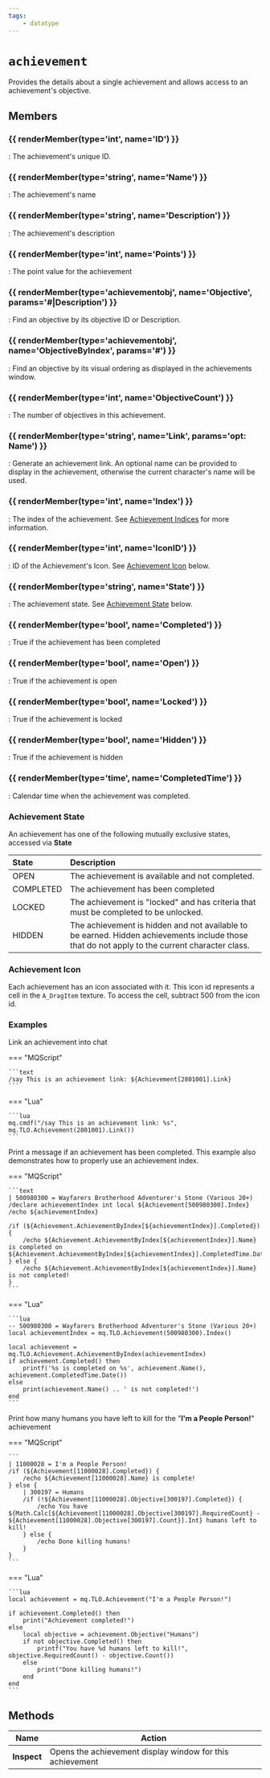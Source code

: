 ```yaml
---
tags:
    - datatype
---
```

# `achievement`

Provides the details about a single achievement and allows access to an achievement's objective.

## Members

### {{ renderMember(type='int', name='ID') }} 

:   The achievement's unique ID.

### {{ renderMember(type='string', name='Name') }} 

:   The achievement's name

### {{ renderMember(type='string', name='Description') }} 

:   The achievement's description

### {{ renderMember(type='int', name='Points') }} 

:   The point value for the achievement

### {{ renderMember(type='achievementobj', name='Objective', params='#|Description') }} 

:   Find an objective by its objective ID or Description.

### {{ renderMember(type='achievementobj', name='ObjectiveByIndex', params='#') }} 

:   Find an objective by its visual ordering as displayed in the achievements window.

### {{ renderMember(type='int', name='ObjectiveCount') }} 

:   The number of objectives in this achievement.

### {{ renderMember(type='string', name='Link', params='opt: Name') }} 

:   Generate an achievement link. An optional name can be provided to display in the achievement, otherwise the current character's name will be used.

### {{ renderMember(type='int', name='Index') }} 

:   The index of the achievement. See [Achievement Indices](../top-level-objects/tlo-achievement.md#note-about-achievement-indices) for more information.

### {{ renderMember(type='int', name='IconID') }} 

:   ID of the Achievement's Icon. See [Achievement Icon](datatype-achievement.md#achievement-icon) below.

### {{ renderMember(type='string', name='State') }} 

:   The achievement state. See [Achievement State](datatype-achievement.md#achievement-state) below.

### {{ renderMember(type='bool', name='Completed') }} 

:   True if the achievement has been completed

### {{ renderMember(type='bool', name='Open') }} 

:   True if the achievement is open

### {{ renderMember(type='bool', name='Locked') }} 

:   True if the achievement is locked

### {{ renderMember(type='bool', name='Hidden') }} 

:   True if the achievement is hidden

### {{ renderMember(type='time', name='CompletedTime') }} 

:   Calendar time when the achievement was completed.


### Achievement State

An achievement has one of the following mutually exclusive states, accessed via **State**

| State | Description |
| :--- | :--- |
| OPEN | The achievement is available and not completed. |
| COMPLETED | The achievement has been completed |
| LOCKED | The achievement is "locked" and has criteria that must be completed to be unlocked. |
| HIDDEN | The achievement is hidden and not available to be earned. Hidden achievements include those that do not apply to the current character class. |

### Achievement Icon

Each achievement has an icon associated with it. This icon id represents a cell in the `A_DragItem` texture. To access the cell, subtract 500 from the icon id.

### Examples

Link an achievement into chat

=== "MQScript"

    ```text
    /say This is an achievement link: ${Achievement[2801001].Link}
    ```

=== "Lua"

    ```lua
    mq.cmdf("/say This is an achievement link: %s", mq.TLO.Achievement(2801001).Link())
    ```

Print a message if an achievement has been completed. This example also demonstrates how to properly use an achievement index.

=== "MQScript"

    ```text
    | 500980300 = Wayfarers Brotherhood Adventurer's Stone (Various 20+)
    /declare achievementIndex int local ${Achievement[500980300].Index}
    /echo ${achievementIndex}

    /if (${Achievement.AchievementByIndex[${achievementIndex}].Completed}) {
        /echo ${Achievement.AchievementByIndex[${achievementIndex}].Name} is completed on ${Achievement.AchievementByIndex[${achievementIndex}].CompletedTime.Date}
    } else {
        /echo ${Achievement.AchievementByIndex[${achievementIndex}].Name} is not completed!
    }
    ```

=== "Lua"

    ```lua
    -- 500980300 = Wayfarers Brotherhood Adventurer's Stone (Various 20+)
    local achievementIndex = mq.TLO.Achievement(500980300).Index()

    local achievement = mq.TLO.Achievement.AchievementByIndex(achievementIndex)
    if achievement.Completed() then
        printf('%s is completed on %s', achievement.Name(), achievement.CompletedTime.Date())
    else
        print(achievement.Name() .. ' is not completed!')
    end
    ```


Print how many humans you have left to kill for the "**I'm a People Person!**" achievement

=== "MQScript"

    ```
    | 11000028 = I'm a People Person!
    /if (${Achievement[11000028].Completed}) {
        /echo ${Achievement[11000028].Name} is complete!
    } else {
        | 300197 = Humans
        /if (!${Achievement[11000028].Objective[300197].Completed}) {
            /echo You have ${Math.Calc[${Achievement[11000028].Objective[300197].RequiredCount} - ${Achievement[11000028].Objective[300197].Count}].Int} humans left to kill!
        } else {
            /echo Done killing humans!
        }
    }
    ```

=== "Lua"

    ```lua
    local achievement = mq.TLO.Achievement("I'm a People Person!")

    if achievement.Completed() then
        print("Achievement completed!")
    else
        local objective = achievement.Objective("Humans")
        if not objective.Completed() then
            printf("You have %d humans left to kill!", objective.RequiredCount() - objective.Count())
        else
            print("Done killing humans!")
        end
    end
    ```

## Methods

| Name           | Action                 |
| -------------- | ---------------------- |
| **Inspect**    | Opens the achievement display window for this achievement |
[int]: datatype-int.md
[string]: datatype-string.md
[achievementobj]: datatype-achievementobj.md
[bool]: datatype-bool.md
[time]: datatype-time.md
